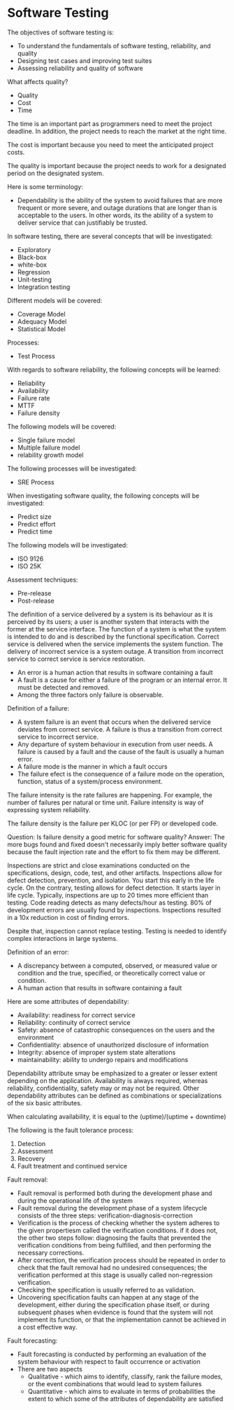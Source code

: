 # Software Testing

The objectives of software testing is:
* To understand the fundamentals of software testing, reliability, and quality
* Designing test cases and improving test suites
* Assessing reliability and quality of software

What affects quality?
* Quality
* Cost
* Time

The time is an important part as programmers need to meet the project deadline. In addition, the project needs to reach the market at the right time.

The cost is important because you need to meet the anticipated project costs.

The quality is important because the project needs to work for a designated period on the designated system.

Here is some terminology:
* Dependability is the ability of the system to avoid failures that are more frequent or more severe, and outage durations that are longer than is acceptable to the users. In other words, its the ability of a system to deliver service that can justifiably be trusted.

In software testing, there are several concepts that will be investigated:
* Exploratory 
* Black-box
* white-box
* Regression
* Unit-testing
* Integration testing

Different models will be covered:
* Coverage Model
* Adequacy Model
* Statistical Model

Processes:
* Test Process

With regards to software reliability, the following concepts will be learned:
* Reliability
* Availability
* Failure rate
* MTTF
* Failure density

The following models will be covered:
* Single failure model
* Multiple failure model
* relability growth model

The following processes will be investigated:
* SRE Process

When investigating software quality, the following concepts will be investigated:

* Predict size
* Predict effort
* Predict time

The following models will be investigated:
* ISO 9126
* ISO 25K

Assessment techniques:
* Pre-release
* Post-release

The definition of a service delivered by a system is its behaviour as it is perceived by its users; a user is another system that interacts with the former at the service interface. The function of a system is what the system is intended to do and is described by the functional specification. Correct service is delivered when the service implements the system function. The delivery of incorrect service is a system outage. A transition from incorrect service to correct service is service restoration.

* An error is a human action that results in software containing a fault
* A fault is a cause for either a failure of the program or an internal error. It must be detected and removed.
* Among the three factors only failure is observable.

Definition of a failure:
* A system failure is an event that occurs when the delivered service deviates from correct service. A failure is thus a transition from correct service to incorrect service.
* Any departure of system behaviour in execution from user needs. A failure is caused by a fault and the cause of the fault is usually a human error.
* A failure mode is the manner in which a fault occurs
* The failure efect is the consequence of a failure mode on the operation, function, status of a system/process environment.

The failure intensity is the rate failures are happening. For example, the number of failures per natural or time unit. Failure intensity is way of expressing system reliability. 

The failure density is the failure per KLOC (or per FP) or developed code.

Question: Is failure density a good metric for software quality? Answer: The more bugs found and fixed doesn't necessarily imply better software quality because the fault injection rate and the effort to fix them may be different.

Inspections are strict and close examinations conducted on the specifications, design, code, test, and other artifacts. Inspections allow for defect detection, prevention, and isolation. You start this early in the life cycle. On the contrary, testing allows for defect detection. It starts layer in life cycle. Typically, inspections are up to 20 times more efficient than testing. Code reading detects as many defects/hour as testing. 80% of development errors are usually found by inspections. Inspections resulted in a 10x reduction in cost of finding errors.

Despite that, inspection cannot replace testing. Testing is needed to identify complex interactions in large systems.

Definition of an error:
* A discrepancy between a computed, observed, or measured value or condition and the true, specified, or theoretically correct value or condition.
* A human action that results in software containing a fault

Here are some attributes of dependability:
* Availability: readiness for correct service
* Reliability: continuity of correct service
* Safety: absence of catastrophic consequences on the users and the environment
* Confidentiality: absence of unauthorized disclosure of information
* Integrity: absence of improper system state alterations
* maintainability: ability to undergo repairs and modifications

Dependability attribute smay be emphasized to a greater or lesser extent depending on the application. Availability is always required, whereas reliability, confidentiality, safety may or may not be required. Other dependability attributes can be defined as combinations or specializations of the six basic attributes.

When calculating availability, it is equal to the (uptime)/(uptime + downtime)

The following is the fault tolerance process:
1. Detection
2. Assessment
3. Recovery
4. Fault treatment and continued service

Fault removal:
* Fault removal is performed both during the development phase and during the operational life of the system
* Fault removal during the development phase of a system lifecycle consists of the three steps: verification-diagnosis-correction
* Verification is the process of checking whether the system adheres to the given propertiesm called the verification conditions. if it does not, the other two steps follow: diagnosing the faults that prevented the verification conditions from being fulfilled, and then performing the necessary corrections.
* After correcttion, the verification process should be repeated in order to check that the fault removal had no undesired consequences; the verification performed at this stage is usually called non-regression verification.
* Checking the specification is usually referred to as validation.
* Uncovering specification faults can happen at any stage of the development, either during the specification phase itself, or during subsequent phases when evidence is found that the system will not implement its function, or that the implementation cannot be achieved in a cost effective way.

Fault forecasting:
* Fault forecasting is conducted by performing an evaluation of the system behaviour with respect to fault occurrence or activation
* There are two aspects
    * Qualitative - which aims to identify, classify, rank the failure modes, or the event combinations that would lead to system failures
    * Quantitative - which aims to evaluate in terms of probabilities the extent to which some of the attributes of dependability are satisfied